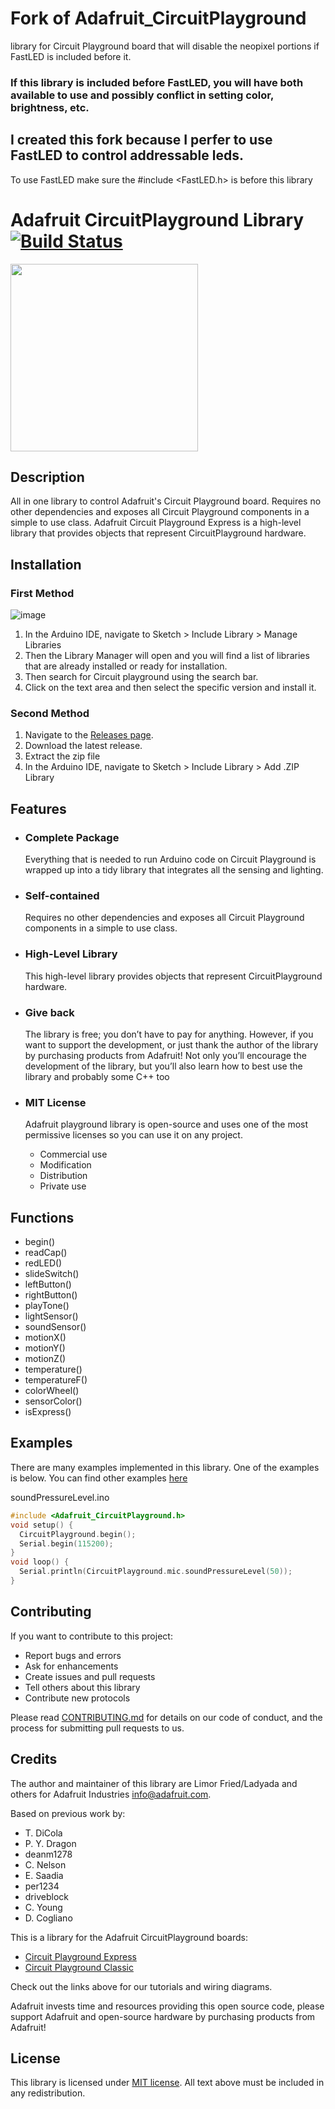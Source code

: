 # Fork of Adafruit_CircuitPlayground
library for Circuit Playground board that will disable the neopixel portions if FastLED is included before it.

### If this library is included before FastLED, you will have both available to use and possibly conflict in setting color, brightness, etc.

## I created this fork because I perfer to use FastLED to control addressable leds.

To use FastLED make sure the #include <FastLED.h> is before this library
# Adafruit CircuitPlayground Library [![Build Status](https://travis-ci.com/adafruit/Adafruit_CircuitPlayground.svg?branch=master)](https://travis-ci.com/adafruit/Adafruit_CircuitPlayground)

<img src="https://cdn-shop.adafruit.com/970x728/3333-01.jpg" height="300"/>

## Description

All in one library to control Adafruit's Circuit Playground board. Requires no other dependencies and exposes all Circuit Playground components in a simple to use class. Adafruit Circuit Playground Express is a high-level library that provides objects that represent CircuitPlayground hardware.

## Installation

### First Method

![image](https://user-images.githubusercontent.com/36513474/68966019-f1521f00-07fe-11ea-97b6-78b621e5e2e4.png)

1. In the Arduino IDE, navigate to Sketch > Include Library > Manage Libraries
1. Then the Library Manager will open and you will find a list of libraries that are already installed or ready for installation.
1. Then search for Circuit playground using the search bar.
1. Click on the text area and then select the specific version and install it.

### Second Method

1. Navigate to the [Releases page](https://github.com/adafruit/Adafruit_CircuitPlayground/releases).
1. Download the latest release.
1. Extract the zip file
1. In the Arduino IDE, navigate to Sketch > Include Library > Add .ZIP Library

## Features

- ### Complete Package

    Everything that is needed to run Arduino code on Circuit Playground is wrapped up into a tidy library that integrates all the sensing and lighting.

- ### Self-contained

    Requires no other dependencies and exposes all Circuit Playground components in a simple to use class.

- ### High-Level Library

    This high-level library provides objects that represent CircuitPlayground hardware.

- ### Give back

    The library is free; you don’t have to pay for anything. However, if you want to support the development, or just thank the author of the library by purchasing products from Adafruit!
    Not only you’ll encourage the development of the library, but you’ll also learn how to best use the library and probably some C++ too

- ### MIT License

    Adafruit playground library is open-source and uses one of the most permissive licenses so you can use it on any project.

  - Commercial use
  - Modification
  - Distribution
  - Private use

## Functions

- begin()
- readCap()
- redLED()
- slideSwitch()
- leftButton()
- rightButton()
- playTone()
- lightSensor()
- soundSensor()
- motionX()
- motionY()
- motionZ()
- temperature()
- temperatureF()
- colorWheel()
- sensorColor()
- isExpress()

## Examples

  There are many examples implemented in this library. One of the examples is below. You can find other examples [here](https://github.com/adafruit/Adafruit_CircuitPlayground/tree/master/examples)

  soundPressureLevel.ino

```C++
#include <Adafruit_CircuitPlayground.h>
void setup() {
  CircuitPlayground.begin();
  Serial.begin(115200);
}
void loop() {
  Serial.println(CircuitPlayground.mic.soundPressureLevel(50));
}
```

## Contributing

If you want to contribute to this project:

- Report bugs and errors
- Ask for enhancements
- Create issues and pull requests
- Tell others about this library
- Contribute new protocols

Please read [CONTRIBUTING.md](https://github.com/adafruit/Adafruit_CircuitPlayground/blob/master/CONTRIBUTING.md) for details on our code of conduct, and the process for submitting pull requests to us.

## Credits

The author and maintainer of this library are Limor Fried/Ladyada and others for Adafruit Industries <info@adafruit.com>.

Based on previous work by:

- T. DiCola
- P. Y. Dragon
- deanm1278
- C. Nelson
- E. Saadia
- per1234
- driveblock
- C. Young
- D. Cogliano

This is a library for the Adafruit CircuitPlayground boards:

- [Circuit Playground Express](https://www.adafruit.com/products/3333)
- [Circuit Playground Classic](https://www.adafruit.com/product/3000)

Check out the links above for our tutorials and wiring diagrams.

Adafruit invests time and resources providing this open source code, please support Adafruit and open-source hardware by purchasing products from Adafruit!

## License

This library is licensed under [MIT license](https://opensource.org/licenses/MIT). All text above must be included in any redistribution.
